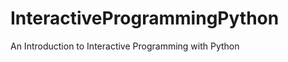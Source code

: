 InteractiveProgrammingPython
============================

An Introduction to Interactive Programming with Python

